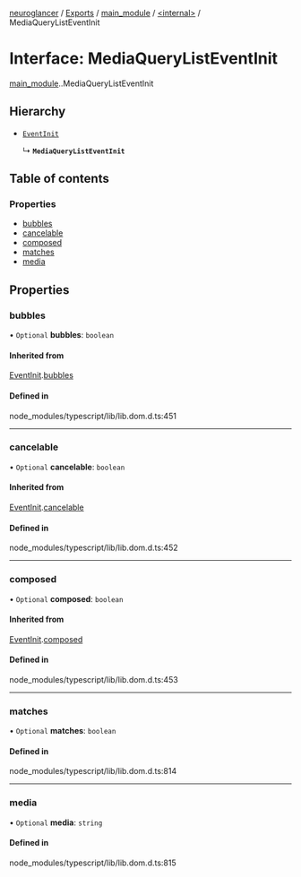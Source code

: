 [neuroglancer](../README.md) / [Exports](../modules.md) / [main\_module](../modules/main_module.md) / [<internal\>](../modules/main_module._internal_.md) / MediaQueryListEventInit

# Interface: MediaQueryListEventInit

[main_module](../modules/main_module.md).[<internal>](../modules/main_module._internal_.md).MediaQueryListEventInit

## Hierarchy

- [`EventInit`](main_module._internal_.EventInit.md)

  ↳ **`MediaQueryListEventInit`**

## Table of contents

### Properties

- [bubbles](main_module._internal_.MediaQueryListEventInit.md#bubbles)
- [cancelable](main_module._internal_.MediaQueryListEventInit.md#cancelable)
- [composed](main_module._internal_.MediaQueryListEventInit.md#composed)
- [matches](main_module._internal_.MediaQueryListEventInit.md#matches)
- [media](main_module._internal_.MediaQueryListEventInit.md#media)

## Properties

### bubbles

• `Optional` **bubbles**: `boolean`

#### Inherited from

[EventInit](main_module._internal_.EventInit.md).[bubbles](main_module._internal_.EventInit.md#bubbles)

#### Defined in

node_modules/typescript/lib/lib.dom.d.ts:451

___

### cancelable

• `Optional` **cancelable**: `boolean`

#### Inherited from

[EventInit](main_module._internal_.EventInit.md).[cancelable](main_module._internal_.EventInit.md#cancelable)

#### Defined in

node_modules/typescript/lib/lib.dom.d.ts:452

___

### composed

• `Optional` **composed**: `boolean`

#### Inherited from

[EventInit](main_module._internal_.EventInit.md).[composed](main_module._internal_.EventInit.md#composed)

#### Defined in

node_modules/typescript/lib/lib.dom.d.ts:453

___

### matches

• `Optional` **matches**: `boolean`

#### Defined in

node_modules/typescript/lib/lib.dom.d.ts:814

___

### media

• `Optional` **media**: `string`

#### Defined in

node_modules/typescript/lib/lib.dom.d.ts:815

